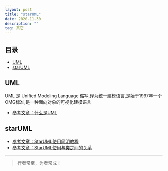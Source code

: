 ```yaml
---
layout: post
title: "starUML"
date: 2020-11-30
description: ""
tag: 其它
---
```





## 目录
- [UML](#content1)   
- [starUML](#content1)   



<!-- ************************************************ -->
## <a id="content1"></a>UML

UML 是 Unified Modeling Language 缩写,译为统一建模语言,是始于1997年一个OMG标准,是一种面向对象的可视化建模语言

- [参考文章：什么是UML](http://www.uml.org.cn/modeler/20190611.asp)


<!-- ************************************************ -->
## <a id="content2"></a>starUML

- [参考文章：StarUML使用简明教程](https://blog.csdn.net/luansha0/article/details/82260678)
- [参考文章：StarUML使用与类之间的关系](https://www.cnblogs.com/gttttttt/p/13699195.html)






----------
>  行者常至，为者常成！


